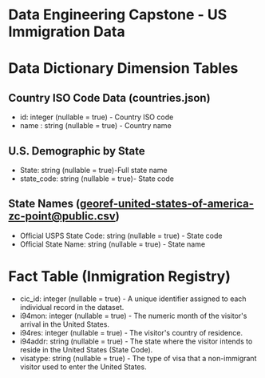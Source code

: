 # Data Engineering Capstone - US Immigration Data

# **Data Dictionary Dimension Tables**
## Country ISO Code Data (countries.json)
 * id: integer (nullable = true) - Country ISO code
 * name : string (nullable = true) - Country name
 
## U.S. Demographic by State
 * State: string (nullable = true)-Full state name
 * state_code: string (nullable = true)- State code

## State Names (georef-united-states-of-america-zc-point@public.csv)
 * Official USPS State Code: string (nullable = true) - State code
 * Official State Name: string (nullable = true) - State name

# Fact Table (Inmigration Registry)
 * cic_id: integer (nullable = true) - A unique identifier assigned to each individual record in the dataset.
 * i94mon: integer (nullable = true) - The numeric month of the visitor's arrival in the United States.
 * i94res: integer (nullable = true) - The visitor's country of residence.
 * i94addr: string (nullable = true) - The state where the visitor intends to reside in the United States (State Code).
 * visatype: string (nullable = true) - The type of visa that a non-immigrant visitor used to enter the United States.

